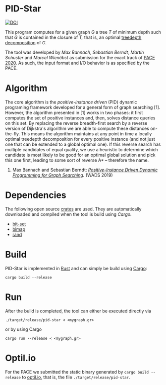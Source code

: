 # PID-Star

[![DOI](https://zenodo.org/badge/DOI/10.5281/zenodo.3871800.svg)](https://doi.org/10.5281/zenodo.3871800)

This program computes for a given graph *G* a tree *T* of minimum depth such that *G* is contained in the closure of *T,* that is, an optimal [treedepth decomposition](https://en.wikipedia.org/wiki/Tree-depth) of *G.*

The tool was developed by *Max Bannach, Sebastian Berndt, Martin Schuster* and *Marcel Wienöbst* as submission for the exact track of [PACE 2020](https://pacechallenge.org/2020/). As such, the input format and I/O behavior is as specified by the PACE.

# Algorithm
The core algorithm is the *positive-instance driven* (PID) dynamic programing framework developed for a general form of graph searching [1]. However, the algorithm presented in [1] works in two phases: it first computes the set of positive instances and, then, solves distance queries on this set. By replacing the reverse breadth-first search by a reverse version of Dijkstra's algorithm we are able to compute these distances on-the-fly. This means the algorithm maintains at any point in time a locally optimal treedepth decomposition for every positive instance (and not just one that can be extended to a global optimal one). If this reverse search has multiple candidates of equal quality, we use a heuristic to determine which candidate is most likely to be good for an optimal global solution and pick this one first, leading to some sort of reverse A* – therefore the name.

1. Max Bannach and Sebastian Berndt: *[Positive-Instance Driven Dynamic Programming for Graph Searching](https://arxiv.org/abs/1905.01134).* (WADS 2019)

# Dependencies
The following open source [crates](https://crates.io) are used. They are automatically downloaded and compiled when the tool is build using *Cargo.*
- [bit-set](https://crates.io/crates/bit-set)
- [bimap](https://crates.io/crates/bimap)
- [rand](https://crates.io/crates/rand)

# Build
PID-Star is implemented in [Rust](https://www.rust-lang.org) and can simply be build using [Cargo](https://doc.rust-lang.org/cargo/getting-started/installation.html):

```
cargo build --release
```

# Run
After the build is completed, the tool can either be executed directly via

```
./target/release/pid-star < <mygraph.gr>
```

or by using Cargo

```
cargo run --release < <mygraph.gr>
```

# Optil.io
For the PACE we submitted the static binary generated by `cargo build --release` to [optil.io](https://www.optil.io), that is, the file `./target/release/pid-star`.
